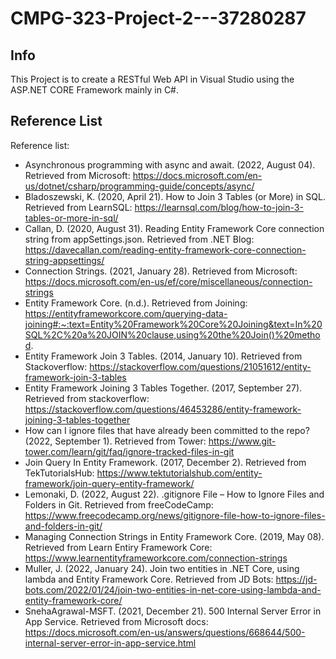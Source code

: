 # CMPG-323-Project-2---37280287
## Info
This Project is to create a RESTful Web API in Visual Studio using the ASP.NET CORE Framework mainly in C#.



## Reference List
Reference list:
- Asynchronous programming with async and await. (2022, August 04). Retrieved from Microsoft: https://docs.microsoft.com/en-us/dotnet/csharp/programming-guide/concepts/async/
- Bladoszewski, K. (2020, April 21). How to Join 3 Tables (or More) in SQL. Retrieved from LearnSQL: https://learnsql.com/blog/how-to-join-3-tables-or-more-in-sql/
- Callan, D. (2020, August 31). Reading Entity Framework Core connection string from appSettings.json. Retrieved from .NET Blog: https://davecallan.com/reading-entity-framework-core-connection-string-appsettings/
- Connection Strings. (2021, January 28). Retrieved from Microsoft: https://docs.microsoft.com/en-us/ef/core/miscellaneous/connection-strings
- Entity Framework Core. (n.d.). Retrieved from Joining: https://entityframeworkcore.com/querying-data-joining#:~:text=Entity%20Framework%20Core%20Joining&text=In%20SQL%2C%20a%20JOIN%20clause,using%20the%20Join()%20method.
- Entity Framework Join 3 Tables. (2014, January 10). Retrieved from Stackoverflow: https://stackoverflow.com/questions/21051612/entity-framework-join-3-tables
- Entity Framework Joining 3 Tables Together. (2017, September 27). Retrieved from stackoverflow: https://stackoverflow.com/questions/46453286/entity-framework-joining-3-tables-together
- How can I ignore files that have already been committed to the repo? (2022, September 1). Retrieved from Tower: https://www.git-tower.com/learn/git/faq/ignore-tracked-files-in-git
- Join Query In Entity Framework. (2017, December 2). Retrieved from TekTutorialsHub: https://www.tektutorialshub.com/entity-framework/join-query-entity-framework/
- Lemonaki, D. (2022, August 22). .gitignore File – How to Ignore Files and Folders in Git. Retrieved from freeCodeCamp: https://www.freecodecamp.org/news/gitignore-file-how-to-ignore-files-and-folders-in-git/
- Managing Connection Strings in Entity Framework Core. (2019, May 08). Retrieved from Learn Entiry Framework Core: https://www.learnentityframeworkcore.com/connection-strings
- Muller, J. (2022, January 24). Join two entities in .NET Core, using lambda and Entity Framework Core. Retrieved from JD Bots: https://jd-bots.com/2022/01/24/join-two-entities-in-net-core-using-lambda-and-entity-framework-core/
- SnehaAgrawal-MSFT. (2021, December 21). 500 Internal Server Error in App Service. Retrieved from Microsoft docs: https://docs.microsoft.com/en-us/answers/questions/668644/500-internal-server-error-in-app-service.html

